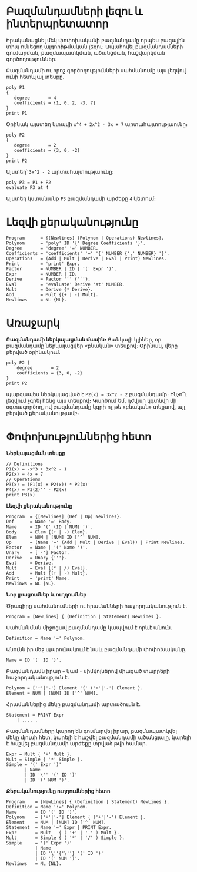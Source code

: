 # Բազմանդամների լեզու և ինտերպրետատոր

Իրականացնել մեկ փոփոխականի բազմանդամը որպես բազային տիպ ունեցող ալգորիթմական լեզու։ Ապահովել բազմանդամների գումարման, բազմապատկման, ածանցման, հաշվարկման գործողություններ։

Բազմանդամի ու որոշ գործողությունների սահմանումը այս լեզվով ունի հետևյալ տեսքը․
````
poly P1 
{
   degree       = 4
   coefficients = {1, 0, 2, -3, 7}
}
print P1
````
Օրինակ այստեղ կտպվի ````x^4 + 2x^2 - 3x + 7```` արտահայտությաունը։
````
poly P2
{
   degree       = 2
   coefficients = {3, 0, -2}
}
print P2
````
Այստեղ՝ ````3x^2 - 2```` արտահայտությաունը:
````
poly P3 = P1 + P2
evaluate P3 at 4
````
Այստեղ կստանանք ````P3```` բազմանդամի արժեքը ````4```` կետում։

# Լեզվի քերականությունը

````
Program      = {[Newlines] (Polynom | Operations) Newlines}.
Polynom      = 'poly' ID '{' Degree Coefficients '}'.
Degree       = 'degree' '=' NUMBER.
Coefficients = 'coefficients' '=' '{' NUMBER {',' NUMBER} '}'.
Operations   = (Add | Mult | Derive | Eval | Print) Newlines.
Print        = 'print' Expr.
Factor       = NUMBER | ID | '(' Expr ')'.
Expr         = NUMBER | ID.
Derive       = Factor '՛' {'՛'}.
Eval         = 'evaluate' Derive 'at' NUMBER.
Mult         = Derive {* Derive}.
Add          = Mult {(+ | -) Mult}.
Newlinws     = NL {NL}.
````

# Առաջարկ

__Բազմանդամի ներկայացման մասին։__ Ցանկալի կլիներ, որ բազմանդամը ներկայացվեր «բնական» տեսքով։ Օրինակ, վերը բերված օրինակում.
````
poly P2 {
    degree       = 2
    coefficients = {3, 0, -2}
}
print P2
````
պարզապես ներկայացված է `P2(x) = 3x^2 - 2` բազմանդամը։ Ինչո՞ւ լեզվում չգրել հենց այս տեսքով։ Կարծում եմ, դժվար կգտնվի մի օգտագործող, ով բազմանդամը կգրի ոչ թե «բնական» տեքսով, այլ բերված քերականությամբ։


# Փոփոխություններից հետո
__Ներկայացման տեսքը__
````
// Definitions
P1(x) = -x^3 + 3x^2 - 1
P2(x) = 4x + 7
// Operations
P3(x) = (P1(x) + P2(x)) * P2(x)'
P4(x) = P3(2)'' - P2(x)
print P3(x)
````

__Լեզվի քերականությունը__

````
Program  = {[Newlines] (Def | Op) Newlines}.
Def      = Name '=' Body.       
Name     = ID '(' (ID | NUM) ')'. 
Body     = Elem {(+ | -) Elem}.
Elem     = NUM | [NUM] ID ['^' NUM].
Op       = (Name '=' (Add | Mult | Derive | Eval)) | Print Newlines.
Factor   = Name | '(' Name ')'.
Unary    = ['-'] Factor.
Derive   = Unary {'''}.
Eval     = Derive.
Mult     = Eval {(* | /) Eval}.
Add      = Mult {(+ | -) Mult}.
Print    = 'print' Name.
Newlinws = NL {NL}.
````

__Նոր լրացումներ և ուղղումներ__


Ծրագիրը սահմանումների ու հրամանների հաջորդականություն է․

````
Program = [NewLines] { (Definition | Statement) NewLines }.
````

Սահմանման միջոցավ բազմանդամը կապվում է որևէ անուն․

````
Definition = Name '=' Polynom.
````

Անունն իր մեջ պարունակում է նաև բազմանդամի փոփոխականը․

````
Name = ID '(' ID ')'.
````

Բազմանդամն իրար `+` կամ `-` սիմվոլներով միացած տարրերի հաջորդականություն է․

````
Polynom = ['+'|'-'] Element '{' ('+'|'-') Element }.
Element = NUM | [NUM] ID ['^' NUM].
````

Հրամաններից մեկը բազմանդամի արտածումն է․

````
Statement = PRINT Expr
    | .... .
````

Բազմանդամները կարող են գումարվել իրար, բազմապատկվել մեկը մյուսի հետ, կարելի է հաշվել բազմանդամի ածանցյալը, կարելի է հաշվել բազմանդամի արժեքը տրված թվի համար․

````
Expr = Mult { '+' Mult }.
Mult = Simple { '*' Simple }.
Simple = '(' Expr ')'
       | Name
	   | ID '\'' '(' ID ')'
	   | ID '(' NUM ')'.
````

__Քերականությունը ուղղումներից հետո__
````
Program    = [NewLines] { (Definition | Statement) NewLines }.
Definition = Name ':=' Polynom.
Name       = ID '(' ID ')'.
Polynom    = ['+'|'-'] Element { ('+'|'-') Element }.
Element    = NUM | [NUM] ID ['^' NUM].
Statement  = Name '=' Expr | PRINT Expr.
Expr       = Mult   { ( '+' | '-' ) Mult }.
Mult       = Simple { ( '*' | '/' ) Simple }.
Simple     = '(' Expr ')'
           | Name
           | ID '\''{'\''} '(' ID ')'
           | ID '(' NUM ')'.
Newlinws   = NL {NL}.
````

